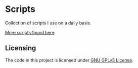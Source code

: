 # Scripts

Collection of scripts I use on a daily basis.

[More scripts found here](https://git.chasehall.net/NebulaHost/Scripts).

## Licensing

The code in this project is licensed under [GNU GPLv3 License](https://choosealicense.com/licenses/gpl-3.0/).